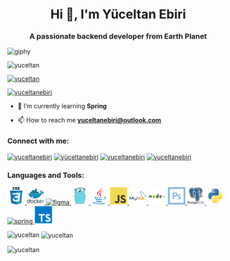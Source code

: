 <h1 align="center">Hi 👋, I'm Yüceltan Ebiri</h1>
<h3 align="center">A passionate backend developer from Earth Planet</h3>

![giphy](https://user-images.githubusercontent.com/61293990/184265617-50dbcda6-9a2f-429a-90cc-6b672ea4e164.gif)


<p align="left"> <img src="https://komarev.com/ghpvc/?username=yuceltan&label=Profile%20views&color=0e75b6&style=flat" alt="yuceltan" /> </p>

<p align="left"> <a href="https://github.com/ryo-ma/github-profile-trophy"><img src="https://github-profile-trophy.vercel.app/?username=yuceltan" alt="yuceltan" /></a> </p>

<p align="left"> <a href="https://twitter.com/yuceltanebiri" target="blank"><img src="https://img.shields.io/twitter/follow/yuceltanebiri?logo=twitter&style=for-the-badge" alt="yuceltanebiri" /></a> </p>

- 🌱 I’m currently learning **Spring**

- 📫 How to reach me **yuceltanebiri@outlook.com**

<h3 align="left">Connect with me:</h3>
<p align="left">
<a href="https://twitter.com/yuceltanebiri" target="blank"><img align="center" src="https://raw.githubusercontent.com/rahuldkjain/github-profile-readme-generator/master/src/images/icons/Social/twitter.svg" alt="yuceltanebiri" height="30" width="40" /></a>
<a href="https://linkedin.com/in/yüceltanebiri" target="blank"><img align="center" src="https://raw.githubusercontent.com/rahuldkjain/github-profile-readme-generator/master/src/images/icons/Social/linked-in-alt.svg" alt="yüceltanebiri" height="30" width="40" /></a>
<a href="https://instagram.com/yuceltanebiri" target="blank"><img align="center" src="https://raw.githubusercontent.com/rahuldkjain/github-profile-readme-generator/master/src/images/icons/Social/instagram.svg" alt="yuceltanebiri" height="30" width="40" /></a>
<a href="https://www.youtube.com/c/yuceltanebiri" target="blank"><img align="center" src="https://raw.githubusercontent.com/rahuldkjain/github-profile-readme-generator/master/src/images/icons/Social/youtube.svg" alt="yuceltanebiri" height="30" width="40" /></a>
</p>

<h3 align="left">Languages and Tools:</h3>
<p align="left"> <a href="https://www.w3schools.com/css/" target="_blank" rel="noreferrer"> <img src="https://raw.githubusercontent.com/devicons/devicon/master/icons/css3/css3-original-wordmark.svg" alt="css3" width="40" height="40"/> </a> <a href="https://www.docker.com/" target="_blank" rel="noreferrer"> <img src="https://raw.githubusercontent.com/devicons/devicon/master/icons/docker/docker-original-wordmark.svg" alt="docker" width="40" height="40"/> </a> <a href="https://www.figma.com/" target="_blank" rel="noreferrer"> <img src="https://www.vectorlogo.zone/logos/figma/figma-icon.svg" alt="figma" width="40" height="40"/> </a> <a href="https://golang.org" target="_blank" rel="noreferrer"> <img src="https://raw.githubusercontent.com/devicons/devicon/master/icons/go/go-original.svg" alt="go" width="40" height="40"/> </a> <a href="https://www.java.com" target="_blank" rel="noreferrer"> <img src="https://raw.githubusercontent.com/devicons/devicon/master/icons/java/java-original.svg" alt="java" width="40" height="40"/> </a> <a href="https://developer.mozilla.org/en-US/docs/Web/JavaScript" target="_blank" rel="noreferrer"> <img src="https://raw.githubusercontent.com/devicons/devicon/master/icons/javascript/javascript-original.svg" alt="javascript" width="40" height="40"/> </a> <a href="https://www.mysql.com/" target="_blank" rel="noreferrer"> <img src="https://raw.githubusercontent.com/devicons/devicon/master/icons/mysql/mysql-original-wordmark.svg" alt="mysql" width="40" height="40"/> </a> <a href="https://nodejs.org" target="_blank" rel="noreferrer"> <img src="https://raw.githubusercontent.com/devicons/devicon/master/icons/nodejs/nodejs-original-wordmark.svg" alt="nodejs" width="40" height="40"/> </a> <a href="https://www.photoshop.com/en" target="_blank" rel="noreferrer"> <img src="https://raw.githubusercontent.com/devicons/devicon/master/icons/photoshop/photoshop-line.svg" alt="photoshop" width="40" height="40"/> </a> <a href="https://www.postgresql.org" target="_blank" rel="noreferrer"> <img src="https://raw.githubusercontent.com/devicons/devicon/master/icons/postgresql/postgresql-original-wordmark.svg" alt="postgresql" width="40" height="40"/> </a> <a href="https://www.python.org" target="_blank" rel="noreferrer"> <img src="https://raw.githubusercontent.com/devicons/devicon/master/icons/python/python-original.svg" alt="python" width="40" height="40"/> </a> <a href="https://spring.io/" target="_blank" rel="noreferrer"> <img src="https://www.vectorlogo.zone/logos/springio/springio-icon.svg" alt="spring" width="40" height="40"/> </a> <a href="https://www.typescriptlang.org/" target="_blank" rel="noreferrer"> <img src="https://raw.githubusercontent.com/devicons/devicon/master/icons/typescript/typescript-original.svg" alt="typescript" width="40" height="40"/> </a> </p>

<p><img align="left" src="https://github-readme-stats.vercel.app/api/top-langs?username=yuceltan&show_icons=true&locale=en&layout=compact" alt="yuceltan" /></p>

<p>&nbsp;<img align="center" src="https://github-readme-stats.vercel.app/api?username=yuceltan&show_icons=true&locale=en" alt="yuceltan" /></p>

<p><img align="center" src="https://github-readme-streak-stats.herokuapp.com/?user=yuceltan&" alt="yuceltan" /></p>
